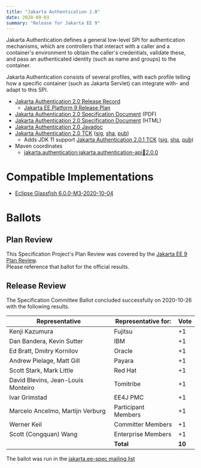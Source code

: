 ```yaml
---
title: "Jakarta Authentication 2.0"
date: 2020-09-03
summary: "Release for Jakarta EE 9"
---
```

Jakarta Authentication defines a general low-level SPI for authentication mechanisms, which are controllers
that interact with a caller and a container's environment to obtain the caller's credentials, validate these,
and pass an authenticated identity (such as name and groups) to the container.

Jakarta Authentication consists of several profiles, with each profile telling how a specific container
(such as Jakarta Servlet) can integrate with- and adapt to this SPI.

* [Jakarta Authentication 2.0 Release Record](https://projects.eclipse.org/projects/ee4j.jaspic/releases/2.0.0)
  * [Jakarta EE Platform 9 Release Plan](https://jakartaee.github.io/platform/jakartaee9/JakartaEE9ReleasePlan)
* [Jakarta Authentication 2.0 Specification Document](./jakarta-authentication-spec-2.0.pdf) (PDF)
* [Jakarta Authentication 2.0 Specification Document](./jakarta-authentication-spec-2.0.html) (HTML)
* [Jakarta Authentication 2.0 Javadoc](./apidocs)
* [Jakarta Authentication 2.0 TCK](https://download.eclipse.org/jakartaee/authentication/2.0/jakarta-authentication-tck-2.0.0.zip)  ([sig](https://download.eclipse.org/jakartaee/authentication/2.0/jakarta-authentication-tck-2.0.0.zip.sig),  [sha](https://download.eclipse.org/jakartaee/authentication/2.0/jakarta-authentication-tck-2.0.0.zip.sha256),  [pub](https://jakarta.ee/specifications/jakartaee-spec-committee.pub))
   * Adds JDK 11 support [Jakarta Authentication 2.0.1 TCK](https://download.eclipse.org/jakartaee/authentication/2.0/jakarta-authentication-tck-2.0.1.zip)  ([sig](https://download.eclipse.org/jakartaee/authentication/2.0/jakarta-authentication-tck-2.0.1.zip.sig),  [sha](https://download.eclipse.org/jakartaee/authentication/2.0/jakarta-authentication-tck-2.0.1.zip.sha256),  [pub](https://jakarta.ee/specifications/jakartaee-spec-committee.pub))
* Maven coordinates
  * [jakarta.authentication:jakarta.authentication-api:jar:2.0.0](https://search.maven.org/artifact/jakarta.authentication/jakarta.authentication-api/2.0.0/jar)


# Compatible Implementations

* [Eclipse Glassfish 6.0.0-M3-2020-10-04](https://github.com/eclipse-ee4j/glassfish/releases/download/6.0.0-M3-2020-10-04/glassfish-6.0.0-M3-2020-10-04.zip)

# Ballots

## Plan Review

[//]: # (For Jakarta EE 9, the Platform Plan Review covered 95% of the Specification Projects.  For those Projects, just use the following statement in this Plan Review section:)

This Specification Project's Plan Review was covered by the [Jakarta EE 9 Plan Review](https://jakarta.ee/specifications/platform/9/).  
Please reference that ballot for the official results.

[//]: # (If your Project was required to do a standalone Plan Review...  You'll need to perform an official Plan Review ballot and record the results here.)

## Release Review

The Specification Committee Ballot concluded successfully on 2020-10-26 with the following results.

| Representative                                      | Representative for: | Vote |
|-----------------------------------------------------|---------------------|------|
| Kenji Kazumura                                      | Fujitsu             |  +1  |
| Dan Bandera, Kevin Sutter                           | IBM                 |  +1  |
| Ed Bratt, Dmitry Kornilov                           | Oracle              |  +1  |
| Andrew Pielage, Matt Gill                           | Payara              |  +1  |
| Scott Stark, Mark Little                            | Red Hat             |  +1  |
| David Blevins, Jean-Louis Monteiro                  | Tomitribe           |  +1  |
| Ivar Grimstad                                       | EE4J PMC            |  +1  |
| Marcelo Ancelmo, Martijn Verburg                    | Participant Members |  +1  |
| Werner Keil                                         | Committer Members   |  +1  |
| Scott (Congquan) Wang                               | Enterprise Members  |  +1  |
|                                                     | **Total**           |**10**|

The ballot was run in the [jakarta.ee-spec mailing list](https://www.eclipse.org/lists/jakarta.ee-spec/msg01026.html)
